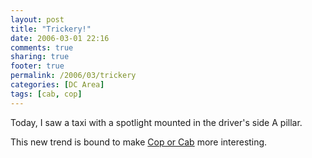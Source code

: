 ```yaml
---
layout: post
title: "Trickery!"
date: 2006-03-01 22:16
comments: true
sharing: true
footer: true
permalink: /2006/03/trickery
categories: [DC Area]
tags: [cab, cop]
---
```

Today, I saw a taxi with a spotlight mounted in the driver's side A pillar.

This new trend is bound to make <a href="/archives/2005/12/im_drivin_a_truck_drivin_a_big.php">Cop or Cab</a> more interesting.
